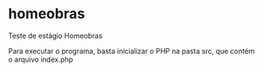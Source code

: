 # homeobras
Teste de estágio Homeobras


Para executar o programa, basta inicializar o PHP na pasta src, que contém o arquivo index.php